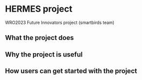 # HERMES project
WRO2023 Future Innovators project (smartbirds team)


## What the project does
## Why the project is useful
## How users can get started with the project
